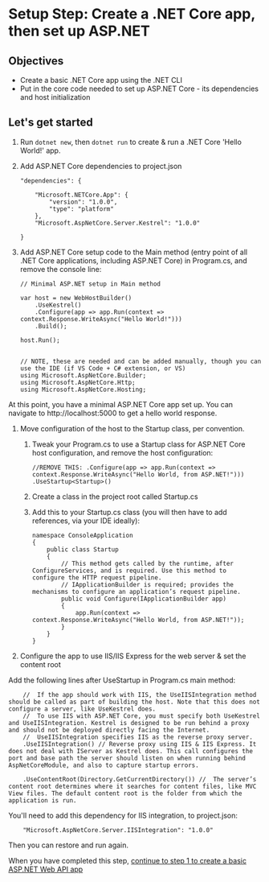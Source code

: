 # Setup Step: Create a .NET Core app, then set up ASP.NET  

## Objectives 
- Create a basic .NET Core app using the .NET CLI
- Put in the core code needed to set up ASP.NET Core - its dependencies and host initialization

## Let's get started

1. Run `dotnet new`, then `dotnet run` to create & run a .NET Core 'Hello World!' app. 
1. Add ASP.NET Core dependencies to project.json

    ```
    "dependencies": {

        "Microsoft.NETCore.App": {
            "version": "1.0.0",
            "type": "platform"
        },
        "Microsoft.AspNetCore.Server.Kestrel": "1.0.0"
    
    }
    ```

1. Add ASP.NET Core setup code to the Main method (entry point of all .NET Core applications, including ASP.NET Core) in Program.cs, and remove the console line: 

    ```
    // Minimal ASP.NET setup in Main method

    var host = new WebHostBuilder()
        .UseKestrel()
        .Configure(app => app.Run(context => context.Response.WriteAsync("Hello World!")))
        .Build();

    host.Run();


    // NOTE, these are needed and can be added manually, though you can use the IDE (if VS Code + C# extension, or VS) 
    using Microsoft.AspNetCore.Builder;
    using Microsoft.AspNetCore.Http;
    using Microsoft.AspNetCore.Hosting;
    ```

At this point, you have a minimal ASP.NET Core app set up. You can navigate to http://localhost:5000 to get a hello world response.

1. Move configuration of the host to the Startup class, per convention. 

    1. Tweak your Program.cs to use a Startup class for ASP.NET Core host configuration, and remove the host configuration:

        ```
        //REMOVE THIS: .Configure(app => app.Run(context => context.Response.WriteAsync("Hello World, from ASP.NET!")))                    
        .UseStartup<Startup>()
        ```

    2. Create a class in the project root called Startup.cs
    3. Add this to your Startup.cs class (you will then have to add references, via your IDE ideally): 

        ```
        namespace ConsoleApplication
        {
            public class Startup
            {
                // This method gets called by the runtime, after ConfigureServices, and is required. Use this method to configure the HTTP request pipeline.
                // IApplicationBuilder is required; provides the mechanisms to configure an application’s request pipeline.
                public void Configure(IApplicationBuilder app)
                {
                    app.Run(context => context.Response.WriteAsync("Hello World, from ASP.NET!"));
                }
            }
        }
        ```

1. Configure the app to use IIS/IIS Express for the web server & set the content root 

Add the following lines after UseStartup in Program.cs main method: 
```     
    //  If the app should work with IIS, the UseIISIntegration method should be called as part of building the host. Note that this does not configure a server, like UseKestrel does. 
    //  To use IIS with ASP.NET Core, you must specify both UseKestrel and UseIISIntegration. Kestrel is designed to be run behind a proxy and should not be deployed directly facing the Internet. 
    //  UseIISIntegration specifies IIS as the reverse proxy server.
    .UseIISIntegration() // Reverse proxy using IIS & IIS Express. It does not deal with IServer as Kestrel does. This call configures the port and base path the server should listen on when running behind AspNetCoreModule, and also to capture startup errors. 
    
    .UseContentRoot(Directory.GetCurrentDirectory()) //  The server’s content root determines where it searches for content files, like MVC View files. The default content root is the folder from which the application is run.
```

You'll need to add this dependency for IIS integration, to project.json: 

```
    "Microsoft.AspNetCore.Server.IISIntegration": "1.0.0"
```

Then you can restore and run again. 

When you have completed this step, [continue to step 1 to create a basic ASP.NET Web API app](https://github.com/Wyntuition/aspnetcore-workshop-kit/tree/master/01-BasicApiApp)

